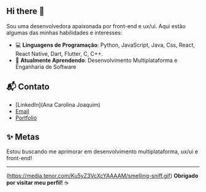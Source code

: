 ## Hi there 👋

Sou uma desenvolvedora apaixonada por front-end e ux/ui. Aqui estão algumas das minhas habilidades e interesses:

- 💻 **Linguagens de Programação**: Python, JavaScript, Java, Css, React, React Native, Dart, Flutter, C, C++.
- 🌱 **Atualmente Aprendendo**: Desenvolvimento Multiplataforma e Enganharia de Software

## 📬 Contato

- [LinkedIn](Ana Carolina Joaquim)
- [Email](anajoaquimjanuario7@gmail.com)
- [Portfolio](https://hallowenguinho.neocities.org/)

## ✨ Metas

Estou buscando me aprimorar em desenvolvimento multiplataforma, ux/ui e front-end!

---
(https://media.tenor.com/Ku5yZ3VcXcYAAAAM/smelling-sniff.gif)
**Obrigado por visitar meu perfil!** ☕
